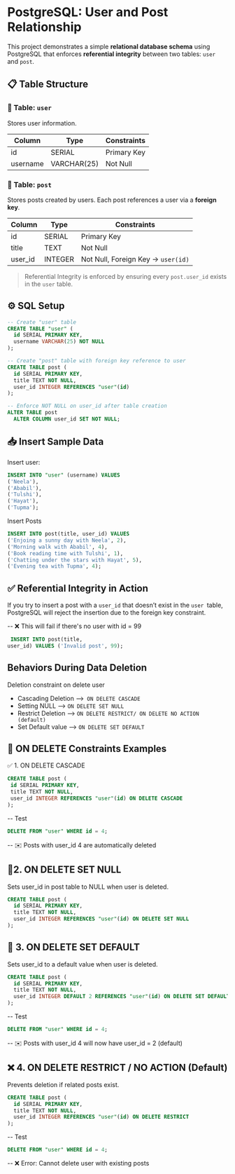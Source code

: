 # PostgreSQL: User and Post Relationship

This project demonstrates a simple **relational database schema** using
PostgreSQL that enforces **referential integrity** between two tables: `user`
and `post`.

## 📋 Table Structure

### 🧑 Table: `user`

Stores user information.

| Column   | Type        | Constraints |
| -------- | ----------- | ----------- |
| id       | SERIAL      | Primary Key |
| username | VARCHAR(25) | Not Null    |

### 📝 Table: `post`

Stores posts created by users. Each post references a user via a **foreign
key**.

| Column  | Type    | Constraints                        |
| ------- | ------- | ---------------------------------- |
| id      | SERIAL  | Primary Key                        |
| title   | TEXT    | Not Null                           |
| user_id | INTEGER | Not Null, Foreign Key → `user(id)` |

> Referential Integrity is enforced by ensuring every `post.user_id` exists in
> the `user` table.

## ⚙️ SQL Setup

```sql
-- Create "user" table
CREATE TABLE "user" (
  id SERIAL PRIMARY KEY,
  username VARCHAR(25) NOT NULL
);

-- Create "post" table with foreign key reference to user
CREATE TABLE post (
  id SERIAL PRIMARY KEY,
  title TEXT NOT NULL,
  user_id INTEGER REFERENCES "user"(id)
);

-- Enforce NOT NULL on user_id after table creation
ALTER TABLE post
  ALTER COLUMN user_id SET NOT NULL;
```

## 📥 Insert Sample Data

Insert user:

```sql
INSERT INTO "user" (username) VALUES
('Neela'),
('Ababil'),
('Tulshi'),
('Hayat'),
('Tupma');
```

Insert Posts

```sql
INSERT INTO post(title, user_id) VALUES
('Enjoing a sunny day with Neela', 2),
('Morning walk with Ababil', 4),
('Book reading time with Tulshi', 1),
('Chatting under the stars with Hayat', 5),
('Evening tea with Tupma', 4);
```

## ✅ Referential Integrity in Action

If you try to insert a post with a `user_id` that doesn’t exist in the
`user `table, PostgreSQL will reject the insertion due to the foreign key
constraint.

-- ❌ This will fail if there's no user with id = 99

```sql
 INSERT INTO post(title,
user_id) VALUES ('Invalid post', 99);
```

## Behaviors During Data Deletion

Deletion constraint on delete user

- Cascading Deletion -->` ON DELETE CASCADE`
- Setting NULL --> `ON DELETE SET NULL`
- Restrict Deletion --> `ON DELETE RESTRICT/ ON DELETE NO ACTION (default)`
- Set Default value --> `ON DELETE SET DEFAULT`

## 🔢 ON DELETE Constraints Examples

✅ 1. ON DELETE CASCADE

```sql
CREATE TABLE post (
 id SERIAL PRIMARY KEY,
 title TEXT NOT NULL,
 user_id INTEGER REFERENCES "user"(id) ON DELETE CASCADE
);
```

-- Test

```sql
DELETE FROM "user" WHERE id = 4;
```

-- ✉️ Posts with user_id 4 are automatically deleted

## 🔹2. ON DELETE SET NULL

Sets user_id in post table to NULL when user is deleted.

```sql
CREATE TABLE post (
  id SERIAL PRIMARY KEY,
  title TEXT NOT NULL,
  user_id INTEGER REFERENCES "user"(id) ON DELETE SET NULL
);
```

## 🔧 3. ON DELETE SET DEFAULT

Sets user_id to a default value when user is deleted.

```sql
CREATE TABLE post (
  id SERIAL PRIMARY KEY,
  title TEXT NOT NULL,
  user_id INTEGER DEFAULT 2 REFERENCES "user"(id) ON DELETE SET DEFAULT
);
```

-- Test

```sql
DELETE FROM "user" WHERE id = 4;
```

-- ✉️ Posts with user_id 4 will now have user_id = 2 (default)

## ❌ 4. ON DELETE RESTRICT / NO ACTION (Default)

Prevents deletion if related posts exist.

```sql
CREATE TABLE post (
  id SERIAL PRIMARY KEY,
  title TEXT NOT NULL,
  user_id INTEGER REFERENCES "user"(id) ON DELETE RESTRICT
);
```

-- Test

```sql
DELETE FROM "user" WHERE id = 4;
```

-- ❌ Error: Cannot delete user with existing posts
